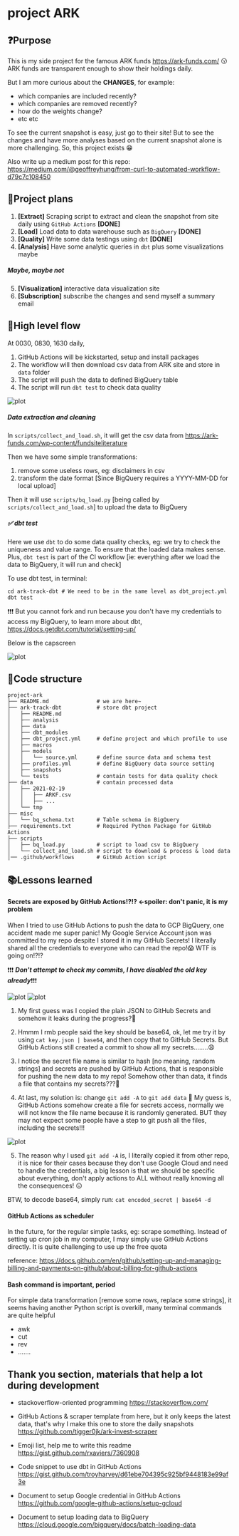 # project ARK

## :question:Purpose
This is my side project for the famous ARK funds https://ark-funds.com/ :kissing: ARK funds are transparent enough to show their holdings daily.

But I am more curious about the **CHANGES**, for example:

- which companies are included recently?
- which companies are removed recently?
- how do the weights change?
- etc etc

To see the current snapshot is easy, just go to their site! But to see the changes and have more analyses based on the current snapshot alone is more challenging. So, this project exists :grin:

Also write up a medium post for this repo:
https://medium.com/@geoffreyhung/from-curl-to-automated-workflow-d79c7c108450

## :muscle:Project plans

1. **[Extract]** Scraping script to extract and clean the snapshot from site daily using `GitHub Actions` **[DONE]**
2. **[Load]** Load data to data warehouse such as `BigQuery` **[DONE]**
3. **[Quality]** Write some data testings using `dbt` **[DONE]**
4. **[Analysis]** Have some analytic queries in `dbt` plus some visualizations maybe

##### Maybe, maybe not
5. **[Visualization]** interactive data visualization site
6. **[Subscription]** subscribe the changes and send myself a summary email

## :rainbow:High level flow
At 0030, 0830, 1630 daily,
1. GitHub Actions will be kickstarted, setup and install packages
2. The workflow will then download csv data from ARK site and store in `data` folder
3. The script will push the data to defined BigQuery table
4. The script will run `dbt test` to check data quality

![plot](./docs/high_level_flow.png)

##### Data extraction and cleaning
In `scripts/collect_and_load.sh`, it will get the csv data from https://ark-funds.com/wp-content/fundsiteliterature

Then we have some simple transformations:
1. remove some useless rows, eg: disclaimers in csv
2. transform the date format [Since BigQuery requires a YYYY-MM-DD for local upload]

Then it will use `scripts/bq_load.py` [being called by `scripts/collect_and_load.sh`] to upload the data to BigQuery


##### :white_check_mark: dbt test

Here we use `dbt` to do some data quality checks, eg: we try to check the uniqueness and value range. To ensure that the loaded data makes sense. Plus, `dbt test` is part of the CI workflow [ie: everything after we load the data to BigQuery, it will run and check]

To use dbt test, in terminal:
```
cd ark-track-dbt # We need to be in the same level as dbt_project.yml
dbt test
```

:exclamation::exclamation::exclamation: But you cannot fork and run because you don't have my credentials to access my BigQuery, to learn more about dbt, https://docs.getdbt.com/tutorial/setting-up/

Below is the capscreen

![plot](./docs/dbt_test.png)

## :construction:Code structure
```
project-ark
├── README.md               # we are here~
├── ark-track-dbt           # store dbt project
│   ├── README.md
│   ├── analysis
│   ├── data
│   ├── dbt_modules
│   ├── dbt_project.yml     # define project and which profile to use
│   ├── macros
│   ├── models
│   │   └── source.yml      # define source data and schema test
│   ├── profiles.yml        # define BigQuery data source setting
│   ├── snapshots
│   └── tests               # contain tests for data quality check
├── data                    # contain processed data
│   ├── 2021-02-19
│   │   ├── ARKF.csv
│   │   ├── ...
│   └── tmp
├── misc
│   └── bq_schema.txt       # Table schema in BigQuery
├── requirements.txt        # Required Python Package for GitHub Actions
├── scripts
│   ├── bq_load.py          # script to load csv to BigQuery
│   └── collect_and_load.sh # script to download & process & load data
│── .github/workflows       # GitHub Action script
```


## :books:Lessons learned

#### Secrets are exposed by GitHub Actions!?!? <-spoiler: don't panic, it is my problem
When I tried to use GitHub Actions to push the data to GCP BigQuery, one accident made me super panic! My Google Service Account json was committed to my repo despite I stored it in my GitHub Secrets! I literally shared all the credentials to everyone who can read the repo!:scream: WTF is going on!?!? 

:exclamation::exclamation::exclamation: ***Don't attempt to check my commits, I have disabled the old key already***:exclamation::exclamation::exclamation: 

![plot](./docs/key_leak.png)
![plot](./docs/key_leak_2.png)
1. My first guess was I copied the plain JSON to GitHub Secrets and somehow it leaks during the progress?🤔

2. Hmmm I rmb people said the key should be base64, ok, let me try it by using `cat key.json | base64`, and then copy that to GitHub Secrets. But GitHub Actions still created a commit to show all my secrets........:weary:

3. I notice the secret file name is similar to hash [no meaning, random strings] and secrets are pushed by GitHub Actions, that is responsible for pushing the new data to my repo! Somehow other than data, it finds a file that contains my secrets???🤔

4. At last, my solution is: change `git add -A` to `git add data` 🧠  My guess is, GitHub Actions somehow create a file for secrets access, normally we will not know the file name because it is randomly generated. BUT they may not expect some people have a step to git push all the files, including the secrets!!!

![plot](./docs/key_leak_3.png)

5. The reason why I used `git add -A` is, I literally copied it from other repo, it is nice for their cases because they don't use Google Cloud and need to handle the credentials, a big lesson is that we should be specific about everything, don't apply actions to ALL without really knowing all the consequences! :neutral_face:

BTW, to decode base64, simply run: `cat encoded_secret | base64 -d`

#### GitHub Actions as scheduler

In the future, for the regular simple tasks, eg: scrape something. Instead of setting up cron job in my computer, I may simply use GitHub Actions directly. It is quite challenging to use up the free quota

reference: https://docs.github.com/en/github/setting-up-and-managing-billing-and-payments-on-github/about-billing-for-github-actions

#### Bash command is important, period
For simple data transformation [remove some rows, replace some strings], it seems having another Python script is overkill, many terminal commands are quite helpful

- awk
- cut
- rev
- .......

## Thank you section, materials that help a lot during development

- stackoverflow-oriented programming
https://stackoverflow.com/

- GitHub Actions & scraper template from here, but it only keeps the latest data, that's why I make this one to store the daily snapshots
https://github.com/tigger0jk/ark-invest-scraper

- Emoji list, help me to write this readme
https://gist.github.com/rxaviers/7360908

- Code snippet to use dbt in GitHub Actions
https://gist.github.com/troyharvey/d61ebe704395c925bf9448183e99af3e

- Document to setup Google credential in GitHub Actions
https://github.com/google-github-actions/setup-gcloud

- Document to setup loading data to BigQuery
https://cloud.google.com/bigquery/docs/batch-loading-data
